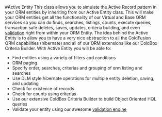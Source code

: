 #Active Entity
This class allows you to simulate the Active Record pattern in your ORM entities by inheriting from our Active Entity class. This will make your ORM entities get all the functionality of our Virtual and Base ORM services so you can do finds, searches, listings, counts, execute queries, transaction safe deletes, saves, updates, criteria building, and even [validation](/activeentity/Validation.md) right from within your ORM Entity. The idea behind the Active Entity is to allow you to have a very nice abstraction to all the ColdFusion ORM capabilities (hibernate) and all of our ORM extensions like our ColdBox Criteria Builder. With Active Entity you will be able to: 

* Find entities using a variety of filters and conditions
* ORM paging
* Specify order, searches, criterias and grouping of orm listing and searches
* Use DLM style hibernate operations for multiple entity deletion, saving, and updating
* Check for existence of records
* Check for counts using criterias
* Use our extensive ColdBox Criteria Builder to build Object Oriented HQL queries
* Validate your entity using our awesome [validation engine](https://github.com/ColdBox/cbox-validation/wiki)

